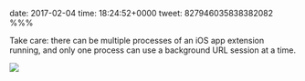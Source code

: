 date: 2017-02-04
time: 18:24:52+0000
tweet: 827946035838382082
%%%

Take care: there can be multiple processes of an iOS app extension running, and only one process can use a background URL session at a time.

![](C310hVuWcAEnTX3.jpg)
